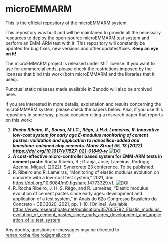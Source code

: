 # microEMMARM
This is the official repository of the microEMMARM system. 

This repository was built and will be maintaned to provide all the necessary resources to deploy the open-source microEMMARM test system and perform an EMM-ARM test with it. This repository will constantly be updated for bug fixes, new versions and other updates/fixes. **Keep an eye on it!**

The microEMMARM project is released under MIT license. If you want to use for commercial ends, please check the restrictions imposed by the licenses that bind this work (both microEMMARM and the libraries that it uses). 

Punctual static releases made available in Zenodo will also be archived here.

If you are  interested in more details, explanation and results concerning the microEMMARM system, please check the papers below. Also, if you use this repository in some way, please consider citing a research paper that reports on this work:

1. ***Rocha Ribeiro, R., Sousa, M.I.C., Rêgo, J.H.d. Lameiras, R. Innovative low-cost system for early age E-modulus monitoring of cement pastes: validation and application to nanosilica-added and limestone-calcined clay cements. Mater Struct 55, 13 (2022). https://doi.org/10.1617/s11527-021-01849-w*** [![DOI](https://zenodo.org/badge/DOI/10.1617/s11527-021-01849-w.svg)](https://doi.org/10.1617/s11527-021-01849-w)
2. **A cost-effective micro-controller based system for EMM-ARM tests in cement paste**: Rocha Ribeiro, R.; Granja, José; Lameiras, Rodrigo; Azenha, Miguel. (2022). Synercrete'23 conference. To be published.
3. R. Ribeiro and R. Lameiras, “Monitoring of elastic modulus evolution on concrete with a low-cost test system,” 2021, doi: https://doi.org/10.6084/m9.figshare.14773329.v1. [![DOI](https://zenodo.org/badge/DOI/10.6084/m9.figshare.14773329.v1.svg)](https://doi.org/10.6084/m9.figshare.14773329.v1)
4. R. Rocha Ribeiro, J. H. S. Rêgo, and R. Lameiras, “Elastic modulus evolution of cement pastes since early ages: development and application of a test system,” in Anais do 62o Congresso Brasileiro do Concreto - CBC2020, 2021, pp. 1–10, [Online]. Available: https://www.researchgate.net/publication/357605792_Elastic_modulus_evolution_of_cement_pastes_since_early_ages_development_and_application_of_a_test_system.

Any doubts, questions or messages may be directed to renan.rocha.ribeiro@gmail.com
 

